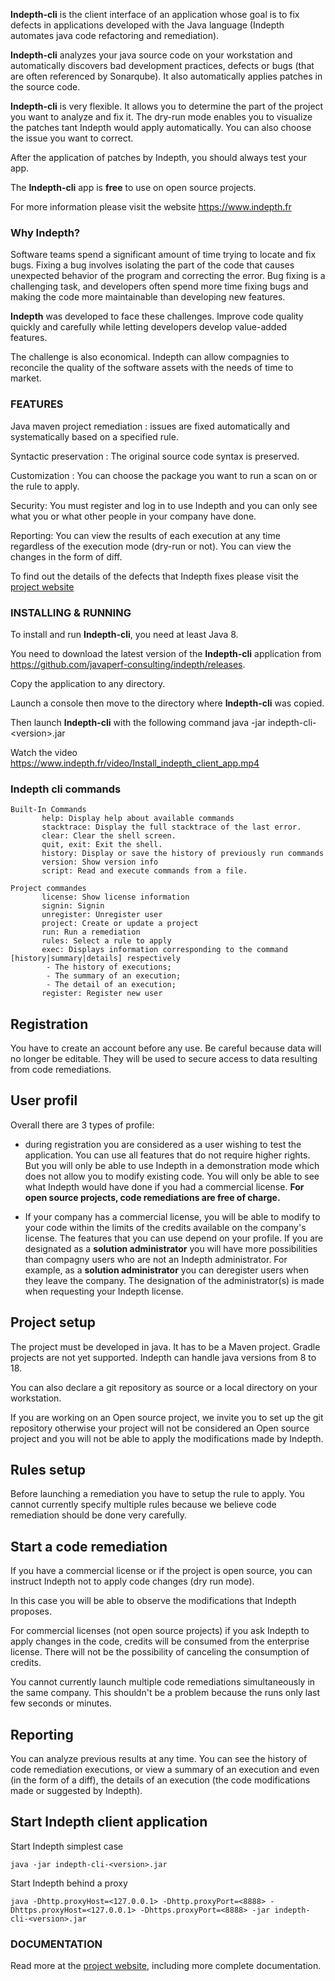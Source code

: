 


**Indepth-cli** is the client interface of an application whose goal is to fix defects in applications developed with the Java language (Indepth automates java code refactoring and remediation).

**Indepth-cli** analyzes your java source code on your workstation and automatically discovers bad development practices, defects or bugs (that are often referenced by Sonarqube). 
It also automatically applies patches in the source code.

**Indepth-cli** is very flexible. It allows you to determine the part of the project you want to analyze and fix it. 
The dry-run mode enables you to visualize the patches tant Indepth would apply automatically.
You can also choose the issue you want to correct.

After the application of patches by Indepth, you should always test your app.

The **Indepth-cli** app is **free** to use on open source projects.

For more information please visit the website https://www.indepth.fr

### Why Indepth?

Software teams spend a significant amount of time trying to locate and fix bugs. 
Fixing a bug involves isolating the part of the code that causes unexpected behavior of the program and correcting the error. 
Bug fixing is a challenging task, and developers often spend more time fixing bugs and making the code more maintainable than developing new features.

**Indepth** was developed to face these challenges. Improve code quality quickly and carefully while letting developers develop value-added features.

The challenge is also economical. Indepth  can allow compagnies to reconcile the quality of the software assets with the needs of time to market.

### FEATURES

Java maven project remediation : issues are fixed automatically and systematically based on a specified rule.

Syntactic preservation : The original source code syntax is preserved.

Customization : You can choose the package you want to run a scan on or the rule to apply.

Security: You must register and log in to use Indepth and you can only see what you or what other people in your company have done.

Reporting: You can view the results of each execution at any time regardless of the execution mode (dry-run or not). You can view the changes in the form of diff.

To find out the details of the defects that Indepth fixes please visit the [project website](http://indepth.fr/documentation.html)


### INSTALLING & RUNNING

To install and run **Indepth-cli**, you need at least Java 8.

You need to download the latest version of the **Indepth-cli** application from https://github.com/javaperf-consulting/indepth/releases.

Copy the application to any directory.

Launch a console then move to the directory where **Indepth-cli** was copied.

Then launch **Indepth-cli** with the following command java -jar indepth-cli-&lt;version&gt;.jar


Watch the video 
https://www.indepth.fr/video/Install_indepth_client_app.mp4


### Indepth cli commands

```
Built-In Commands
       help: Display help about available commands
       stacktrace: Display the full stacktrace of the last error.
       clear: Clear the shell screen.
       quit, exit: Exit the shell.
       history: Display or save the history of previously run commands
       version: Show version info
       script: Read and execute commands from a file.

Project commandes
       license: Show license information
       signin: Signin
       unregister: Unregister user
       project: Create or update a project
       run: Run a remediation
       rules: Select a rule to apply
       exec: Displays information corresponding to the command [history|summary|details] respectively
        - The history of executions;
        - The summary of an execution;
        - The detail of an execution;
       register: Register new user
```

## Registration

You have to create an account before any use. 
Be careful because data will no longer be editable. 
They will be used to secure access to data resulting from code remediations.

## User profil

Overall there are 3 types of profile:

- during registration you are considered as a user wishing to test the application. 
You can use all features that do not require higher rights. 
But you will only be able to use Indepth in a demonstration mode which does not allow you to modify existing code. 
You will only be able to see what Indepth would have done if you had a commercial license. 
**For open source projects, code remediations are free of charge.**

- If your company has a commercial license, you will be able to modify to your code within the limits of the credits available on the company's license.
The features that you can use depend on your profile. 
If you are designated as a **solution administrator** you will have more possibilities than compagny users who are not an Indepth administrator. 
For example, as a **solution administrator** you can deregister users when they leave the company.
The designation of the administrator(s) is made when requesting your Indepth license.

## Project setup

The project must be developed in java. 
It has to be a Maven project. Gradle projects are not yet supported. 
Indepth can handle java versions from 8 to 18. 

You can also declare a git repository as source or a local directory on your workstation. 

If you are working on an Open source project, we invite you to set up the git repository otherwise your project will not be considered an Open source project and you will not be able to apply the modifications made by Indepth.

## Rules setup

Before launching a remediation you have to setup the rule to apply. 
You cannot currently specify multiple rules because we believe code remediation should be done very carefully.

## Start a code remediation

If you have a commercial license or if the project is open source, you can instruct Indepth not to apply code changes (dry run mode). 

In this case you will be able to observe the modifications that Indepth proposes. 

For commercial licenses (not open source projects) if you ask Indepth to apply changes in the code, credits will be consumed from the enterprise license. 
There will not be the possibility of canceling the consumption of credits.

You cannot currently launch multiple code remediations simultaneously in the same company.
This shouldn't be a problem because the runs only last few seconds or minutes.

## Reporting

You can analyze previous results at any time.
You can see the history of code remediation executions, or view a summary of an execution and even (in the form of a diff), the details of an execution (the code modifications made or suggested by Indepth).


## Start Indepth client application

Start Indepth simplest case

```
java -jar indepth-cli-<version>.jar
```

Start Indepth behind a proxy

```
java -Dhttp.proxyHost=<127.0.0.1> -Dhttp.proxyPort=<8888> -Dhttps.proxyHost=<127.0.0.1> -Dhttps.proxyPort=<8888> -jar indepth-cli-<version>.jar
```

### DOCUMENTATION

Read more at the [project website](http://indepth.fr/documentation.html), including more complete documentation.

